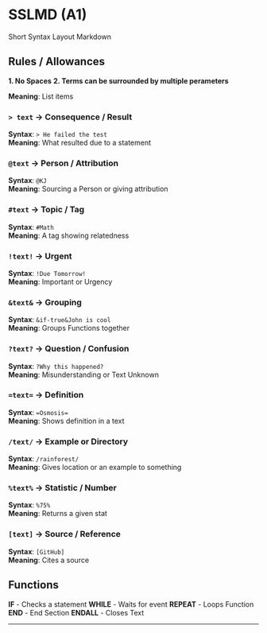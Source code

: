 # SSLMD (A1)
Short Syntax Layout Markdown

## Rules / Allowances
**1. No Spaces**
**2. Terms can be surrounded by multiple perameters**

**Meaning**: List items

### `> text` → Consequence / Result
**Syntax**: `> He failed the test`  
**Meaning**: What resulted due to a statement

### `@text` → Person / Attribution
**Syntax**: `@KJ`  
**Meaning**: Sourcing a Person or giving attribution

### `#text` → Topic / Tag
**Syntax**: `#Math`  
**Meaning**: A tag showing relatedness

### `!text!` → Urgent
**Syntax**: `!Due Tomorrow!`  
**Meaning**: Important or Urgency

### `&text&` → Grouping
**Syntax**: `&if-true&John is cool`  
**Meaning**: Groups Functions together

### `?text?` → Question / Confusion
**Syntax**: `?Why this happened?`  
**Meaning**: Misunderstanding or Text Unknown

### `=text=` → Definition
**Syntax**: `=Osmosis=`  
**Meaning**: Shows definition in a text

### `/text/` → Example or Directory
**Syntax**: `/rainforest/`  
**Meaning**: Gives location or an example to something

### `%text%` → Statistic / Number
**Syntax**: `%75%`  
**Meaning**: Returns a given stat

### `[text]` → Source / Reference
**Syntax**: `[GitHub]`  
**Meaning**: Cites a source

## Functions
**IF** - Checks a statement
**WHILE** - Waits for event
**REPEAT** - Loops Function
**END** - End Section
**ENDALL** - Closes Text

---
